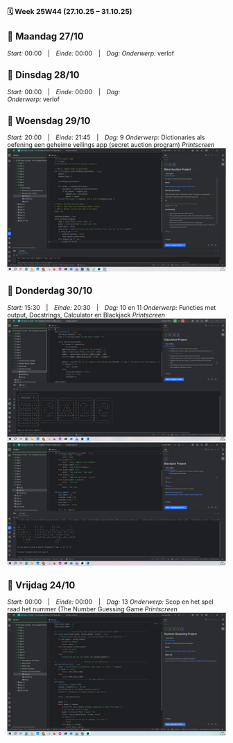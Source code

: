 ### 🗓️ Week 25W44 (27.10.25 – 31.10.25)

## 📅 Maandag 27/10
*Start:* 00:00 | *Einde:* 00:00 | *Dag:* 
*Onderwerp:* verlof

## 📅 Dinsdag 28/10
*Start:* 00:00 | *Einde:* 00:00 | *Dag:*   
*Onderwerp:* verlof

## 📅 Woensdag 29/10
*Start:* 20:00 | *Einde:* 21:45 | *Dag:* 9 
*Onderwerp:* Dictionaries als oefening een geheime veilings app (secret auction program)
*Printscreen*
![Python omgeving](../images/oktober_2025/woensdag_29_oktober.PNG)

## 📅 Donderdag 30/10
*Start:* 15:30 | *Einde:* 20:30 | *Dag:* 10 en 11 
*Onderwerp:* Functies met output, Docstrings, Calculator en Blackjack
*Printscreen*
![Python omgeving](../images/oktober_2025/donderdag_30_oktober1.PNG)
![Python omgeving](../images/oktober_2025/donderdag_30_oktober2.PNG)

## 📅 Vrijdag 24/10
*Start:* 00:00 | *Einde:* 00:00 | *Dag:* 13 
*Onderwerp:* Scop en het spel raad het nummer (The Number Guessing Game
*Printscreen*
![Python omgeving](../images/oktober_2025/vrijdag_31_oktober.png)

